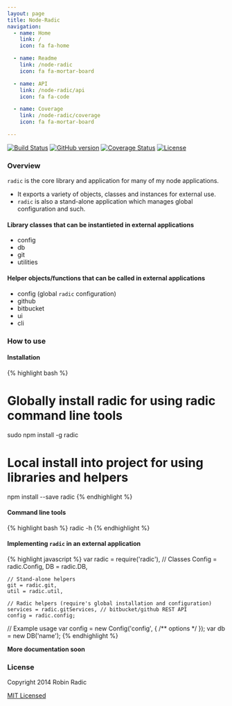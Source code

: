 ```yaml
---
layout: page
title: Node-Radic
navigation:
  - name: Home
    link: /
    icon: fa fa-home

  - name: Readme
    link: /node-radic
    icon: fa fa-mortar-board

  - name: API
    link: /node-radic/api
    icon: fa fa-code

  - name: Coverage
    link: /node-radic/coverage
    icon: fa fa-mortar-board

---
```


[![Build Status](https://travis-ci.org/RobinRadic/node-radic.svg?branch=master)](http://travis-ci.org/RobinRadic/node-radic)
[![GitHub version](https://badge.fury.io/gh/robinradic%2Fnode-radic.svg)](http://badge.fury.io/gh/robinradic%2Fnode-radic)
[![Coverage Status](https://img.shields.io/coveralls/RobinRadic/node-radic.svg)](https://coveralls.io/r/RobinRadic/node-radic)
[![License](http://img.shields.io/badge/license-MIT-blue.svg)](http://radic.mit-license.org)

### Overview
`radic` is the core library and application for many of my node applications.
 
- It exports a variety of objects, classes and instances for external use.   
- `radic` is also a stand-alone application which manages global configuration and such.
  
  
#### Library classes that can be instantieted in external applications 
- config
- db
- git
- utilities
  
  
#### Helper objects/functions that can be called in external applications
- config (global `radic` configuration)
- github
- bitbucket
- ui
- cli
  
  
### How to use
  
#### Installation
{% highlight bash %}
# Globally install radic for using radic command line tools
sudo npm install -g radic

# Local install into project for using libraries and helpers
npm install --save radic
{% endhighlight %}
  
  
#### Command line tools
{% highlight bash %}
radic -h
{% endhighlight %}
  
#### Implementing `radic` in an external application
{% highlight javascript %}
var radic = require('radic'),
    // Classes
    Config = radic.Config,
    DB = radic.DB,
    
    // Stand-alone helpers
    git = radic.git,
    util = radic.util,
    
    // Radic helpers (require's global installation and configuration)
    services = radic.gitServices, // bitbucket/github REST API 
    config = radic.config;   
 
 
// Example usage
var config = new Config('config', { /** options */ });
var db = new DB('name');
{% endhighlight %}
 
**More documentation soon**

### License
Copyright 2014 Robin Radic 

[MIT Licensed](http://radic.mit-license.org)

